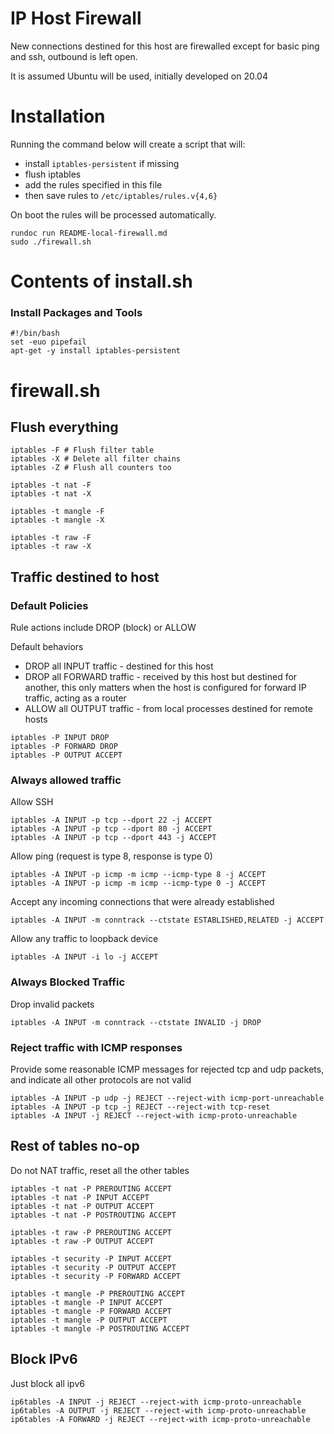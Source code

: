 # IP Host Firewall

New connections destined for this host are firewalled except for basic ping and ssh, outbound is left open.

It is assumed Ubuntu will be used, initially developed on 20.04

# Installation

Running the command below will create a script that will:
* install `iptables-persistent` if missing
* flush iptables
* add the rules specified in this file
* then save rules to `/etc/iptables/rules.v{4,6}`

On boot the rules will be processed automatically.

```
rundoc run README-local-firewall.md
sudo ./firewall.sh
```

# Contents of install.sh

### Install Packages and Tools
```create-file:firewall.sh:744
#!/bin/bash
set -euo pipefail
apt-get -y install iptables-persistent
```

# firewall.sh

## Flush everything
```append-file:firewall.sh:744
iptables -F # Flush filter table
iptables -X # Delete all filter chains
iptables -Z # Flush all counters too

iptables -t nat -F
iptables -t nat -X

iptables -t mangle -F
iptables -t mangle -X

iptables -t raw -F
iptables -t raw -X
```

## Traffic destined to host

### Default Policies

Rule actions include DROP (block) or ALLOW

Default behaviors
* DROP all INPUT traffic - destined for this host
* DROP all FORWARD traffic - received by this host but destined for another, this only matters when the host is configured for forward IP traffic, acting as a router
* ALLOW all OUTPUT traffic - from local processes destined for remote hosts

```append-file:firewall.sh:744
iptables -P INPUT DROP
iptables -P FORWARD DROP
iptables -P OUTPUT ACCEPT
```

### Always allowed traffic
Allow SSH
```append-file:firewall.sh:744
iptables -A INPUT -p tcp --dport 22 -j ACCEPT
iptables -A INPUT -p tcp --dport 80 -j ACCEPT
iptables -A INPUT -p tcp --dport 443 -j ACCEPT
```

Allow ping (request is type 8, response is type 0)
```append-file:firewall.sh:744
iptables -A INPUT -p icmp -m icmp --icmp-type 8 -j ACCEPT
iptables -A INPUT -p icmp -m icmp --icmp-type 0 -j ACCEPT
```

Accept any incoming connections that were already established
```append-file:firewall.sh:744
iptables -A INPUT -m conntrack --ctstate ESTABLISHED,RELATED -j ACCEPT
```

Allow any traffic to loopback device
```append-file:firewall.sh:744
iptables -A INPUT -i lo -j ACCEPT
```

### Always Blocked Traffic
Drop invalid packets
```append-file:firewall.sh:744
iptables -A INPUT -m conntrack --ctstate INVALID -j DROP
```

### Reject traffic with ICMP responses
Provide some reasonable ICMP messages for rejected tcp and udp packets, and indicate all other protocols are not valid
```append-file:firewall.sh:744
iptables -A INPUT -p udp -j REJECT --reject-with icmp-port-unreachable
iptables -A INPUT -p tcp -j REJECT --reject-with tcp-reset
iptables -A INPUT -j REJECT --reject-with icmp-proto-unreachable
```

## Rest of tables no-op
Do not NAT traffic, reset all the other tables

```append-file:firewall.sh:744
iptables -t nat -P PREROUTING ACCEPT
iptables -t nat -P INPUT ACCEPT
iptables -t nat -P OUTPUT ACCEPT
iptables -t nat -P POSTROUTING ACCEPT

iptables -t raw -P PREROUTING ACCEPT
iptables -t raw -P OUTPUT ACCEPT

iptables -t security -P INPUT ACCEPT
iptables -t security -P OUTPUT ACCEPT
iptables -t security -P FORWARD ACCEPT

iptables -t mangle -P PREROUTING ACCEPT
iptables -t mangle -P INPUT ACCEPT
iptables -t mangle -P FORWARD ACCEPT
iptables -t mangle -P OUTPUT ACCEPT
iptables -t mangle -P POSTROUTING ACCEPT
```

## Block IPv6

Just block all ipv6
```append-file:firewall.sh:744
ip6tables -A INPUT -j REJECT --reject-with icmp-proto-unreachable
ip6tables -A OUTPUT -j REJECT --reject-with icmp-proto-unreachable
ip6tables -A FORWARD -j REJECT --reject-with icmp-proto-unreachable
```
